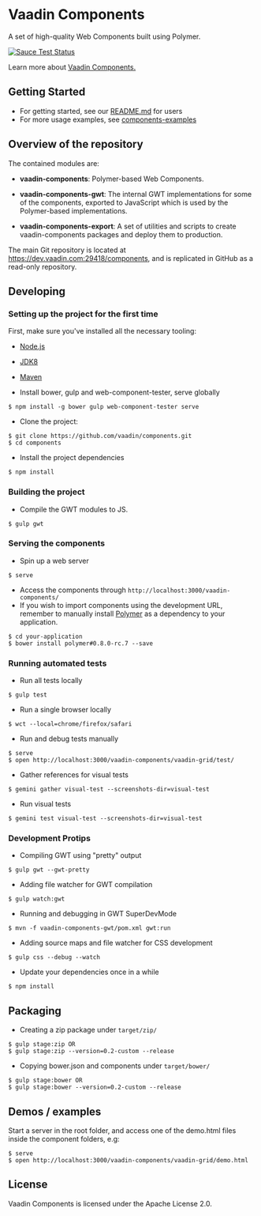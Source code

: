 # Vaadin Components

A set of high-quality Web Components built using Polymer.

[![Sauce Test Status](https://saucelabs.com/browser-matrix/vaadin.svg)](https://saucelabs.com/u/vaadin)

Learn more about [Vaadin Components.](https://vaadin.com/labs-components/)

## Getting Started

- For getting started, see our [README.md](vaadin-components-package/README.md) for users
- For more usage examples, see [components-examples](https://tomivirkki.github.io/components-examples)

## Overview of the repository

The contained modules are:

- **vaadin-components**:
  Polymer-based Web Components.

- **vaadin-components-gwt**:
  The internal GWT implementations for some of the components,
  exported to JavaScript which is used by the Polymer-based implementations.

- **vaadin-components-export**:
  A set of utilities and scripts to create vaadin-components packages and
  deploy them to production.

The main Git repository is located at https://dev.vaadin.com:29418/components,
and is replicated in GitHub as a read-only repository.

## Developing

### Setting up the project for the first time

  First, make sure you've installed all the necessary tooling:
  - [Node.js](http://nodejs.org)
  - [JDK8](http://www.oracle.com/technetwork/java/javase/downloads/index.html)
  - [Maven](http://maven.apache.org/download.cgi)

- Install bower, gulp and web-component-tester, serve globally
```shell
$ npm install -g bower gulp web-component-tester serve
```
- Clone the project:
```shell
$ git clone https://github.com/vaadin/components.git
$ cd components
```
- Install the project dependencies
```shell
$ npm install
```
### Building the project

- Compile the GWT modules to JS.
```shell
$ gulp gwt
```
### Serving the components

- Spin up a web server
```shell
$ serve
```
- Access the components through `http://localhost:3000/vaadin-components/`
- If you wish to import components using the development URL, remember to manually install [Polymer](https://github.com/Polymer/polymer) as a dependency to your application.
```shell
$ cd your-application
$ bower install polymer#0.8.0-rc.7 --save
```
### Running automated tests

 - Run all tests locally
```shell
$ gulp test
```
 - Run a single browser locally
```shell
$ wct --local=chrome/firefox/safari
```
- Run and debug tests manually
```shell
$ serve
$ open http://localhost:3000/vaadin-components/vaadin-grid/test/
```
- Gather references for visual tests
```shell
$ gemini gather visual-test --screenshots-dir=visual-test
```
- Run visual tests
```shell
$ gemini test visual-test --screenshots-dir=visual-test
```
### Development Protips

- Compiling GWT using "pretty" output
```shell
$ gulp gwt --gwt-pretty
```
- Adding file watcher for GWT compilation
```shell
$ gulp watch:gwt
```
- Running and debugging in GWT SuperDevMode
```shell
$ mvn -f vaadin-components-gwt/pom.xml gwt:run
```
- Adding source maps and file watcher for CSS development
```shell
$ gulp css --debug --watch
```
- Update your dependencies once in a while
```shell
$ npm install
```
## Packaging

- Creating a zip package under `target/zip/`
```shell
$ gulp stage:zip OR
$ gulp stage:zip --version=0.2-custom --release
```
- Copying bower.json and components under `target/bower/`
```shell
$ gulp stage:bower OR
$ gulp stage:bower --version=0.2-custom --release
```
## Demos / examples

Start a server in the root folder,
and access one of the demo.html files inside the component folders, e.g:
```shell
$ serve
$ open http://localhost:3000/vaadin-components/vaadin-grid/demo.html
```
## License

Vaadin Components is licensed under the Apache License 2.0.
